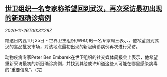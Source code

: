 <!--1606352136000-->
[世卫组织一名专家称希望回到武汉，再次采访最初出现的新冠确诊病例](https://cn.reuters.com/article/who-wuhan-1125-wedn-idCNKBS28601A)
------

<div><i>2020-11-26T00:31:29Z</i></div><p>路透日内瓦11月25日 - 世界卫生组织(WHO)的一名专家周三表示，他希望回到武汉的食品批发市场，对该地点最初出现的新冠确诊病例再次进行采访。</p><p>动物疾病专家Peter Ben Embarek在世卫组织的社交媒体简报会上表示，他希望重新采访最初的新冠确诊病例，并找到其他或许知道这些人可能在哪里感染病毒的”重要信息”。(完)</p>
